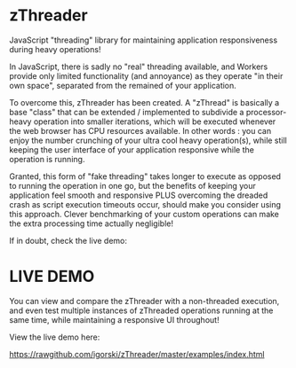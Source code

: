 zThreader
=========

JavaScript "threading" library for maintaining application responsiveness during heavy operations!

In JavaScript, there is sadly no "real" threading available, and Workers provide only limited functionality (and annoyance)
as they operate "in their own space", separated from the remained of your application.

To overcome this, zThreader has been created. A "zThread" is basically a base "class" that can be extended / implemented
to subdivide a processor-heavy operation into smaller iterations, which will be executed whenever the web browser has CPU
resources available. In other words : you can enjoy the number crunching of your ultra cool heavy operation(s), while still
keeping the user interface of your application responsive while the operation is running.

Granted, this form of "fake threading" takes longer to execute as opposed to running the operation in one go, but the benefits
of keeping your application feel smooth and responsive PLUS overcoming the dreaded crash as script execution timeouts occur,
should make you consider using this approach. Clever benchmarking of your custom operations can make the extra processing
time actually negligible!

If in doubt, check the live demo:

LIVE DEMO
=========

You can view and compare the zThreader with a non-threaded execution, and even test multiple instances of zThreaded operations
running at the same time, while maintaining a responsive UI throughout!

View the live demo here:

https://rawgithub.com/igorski/zThreader/master/examples/index.html
